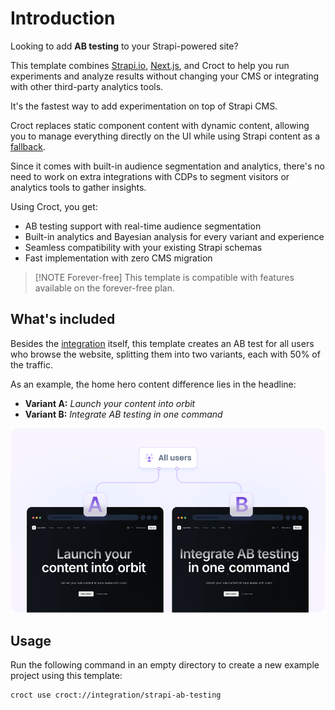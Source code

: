# Introduction

Looking to add **AB testing** to your Strapi-powered site?

This template combines [Strapi.io](https://www.strapi.io/?utm_source=croct),
[Next.js](https://nextjs.org/?utm_source=croct), and Croct to help you run experiments and analyze results without
changing your CMS or integrating with other third-party analytics tools.

It's the fastest way to add experimentation on top of Strapi CMS.

Croct replaces static component content with dynamic content, allowing you to manage everything directly on the UI while
using Strapi content as a [fallback](https://docs.croct.com/reference/sdk/nextjs/content-rendering#fault-tolerance).

Since it comes with built-in audience segmentation and analytics, there's no need to work on extra integrations with
CDPs to segment visitors or analytics tools to gather insights.

Using Croct, you get:

* AB testing support with real-time audience segmentation
* Built-in analytics and Bayesian analysis for every variant and experience
* Seamless compatibility with your existing Strapi schemas
* Fast implementation with zero CMS migration

> [!NOTE Forever-free]
> This template is compatible with features available on the forever-free plan.

## What's included

Besides the [integration](http://croct.com/templates/integration/cms/strapi) itself, this template creates an AB test
for all users who browse the website, splitting them into two variants, each with 50% of the traffic.

As an example, the home hero content difference lies in the headline:

* **Variant A:** _Launch your content into orbit_
* **Variant B:** _Integrate AB testing in one command_

![A split-screen comparison image showing two versions of the starter home page. The left side shows the variant A content, and the right side shows the variant B content.](./intro-illustration.png)

## Usage

Run the following command in an empty directory to create a new example project using this template:

```croct-cmd
croct use croct://integration/strapi-ab-testing
```
